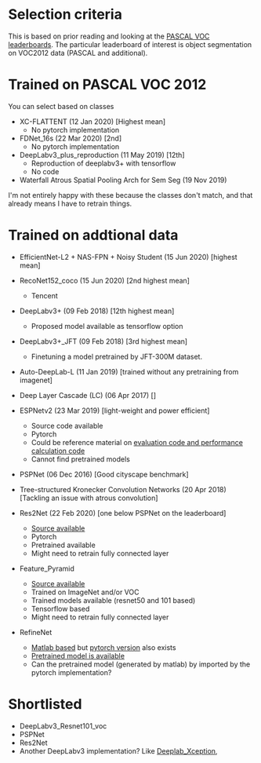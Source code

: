 # Selection criteria

This is based on prior reading and looking at the [PASCAL VOC leaderboards](http://host.robots.ox.ac.uk:8080/leaderboard/main_bootstrap.php). The particular leaderboard of interest is object segmentation on VOC2012 data (PASCAL and additional).

# Trained on PASCAL VOC 2012

You can select based on classes

- XC-FLATTENT (12 Jan 2020) [Highest mean]
  - No pytorch implementation
- FDNet_16s (22 Mar 2020) [2nd]
  - No pytorch implementation
- DeepLabv3_plus_reproduction (11 May 2019) [12th]
  - Reproduction of deeplabv3+ with tensorflow
  - No code
- Waterfall Atrous Spatial Pooling Arch for Sem Seg (19 Nov 2019)

I'm not entirely happy with these because the classes don't match, and that already means I have to retrain things.

# Trained on addtional data

- EfficientNet-L2 + NAS-FPN + Noisy Student (15 Jun 2020) [highest mean]
- RecoNet152_coco (15 Jun 2020) [2nd highest mean]
  - Tencent
- DeepLabv3+ (09 Feb 2018) [12th highest mean]
  - Proposed model available as tensorflow option
- DeepLabv3+\_JFT (09 Feb 2018) [3rd highest mean]

  - Finetuning a model pretrained by JFT-300M dataset.

- Auto-DeepLab-L (11 Jan 2019) [trained without any pretraining from imagenet]
- Deep Layer Cascade (LC) (06 Apr 2017) []
- ESPNetv2 (23 Mar 2019) [light-weight and power efficient]
  - Source code available
  - Pytorch
  - Could be reference material on [evaluation code and performance calculation code](https://github.com/sacmehta/ESPNetv2/tree/master/segmentation)
  - Cannot find pretrained models
- PSPNet (06 Dec 2016) [Good cityscape benchmark]
- Tree-structured Kronecker Convolution Networks (20 Apr 2018) [Tackling an issue with atrous convolution]
- Res2Net (22 Feb 2020) [one below PSPNet on the leaderboard]
  - [Source available](https://github.com/Res2Net/Res2Net-PretrainedModels)
  - Pytorch
  - Pretrained available
  - Might need to retrain fully connected layer
- Feature_Pyramid
  - [Source available](https://github.com/wanggrun/Learning-Feature-Pyramids)
  - Trained on ImageNet and/or VOC
  - Trained models available (resnet50 and 101 based)
  - Tensorflow based
  - Might need to retrain fully connected layer
- RefineNet
    - [Matlab based](https://github.com/guosheng/refinenet) but [pytorch version](https://github.com/DrSleep/refinenet-pytorch) also exists
    - [Pretrained model is available](https://github.com/guosheng/refinenet)
    - Can the pretrained model (generated by matlab) by imported by the pytorch implementation?


# Shortlisted

- DeepLabv3_Resnet101_voc
- PSPNet
- Res2Net
- Another DeepLabv3 implementation? Like [Deeplab_Xception](https://github.com/jfzhang95/pytorch-deeplab-xception), 
